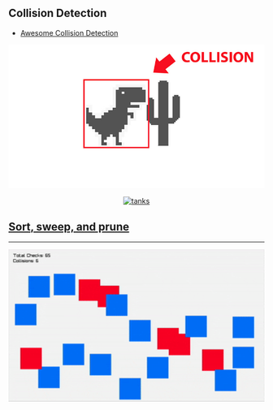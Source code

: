 ## Collision Detection

- [Awesome Collision Detection](https://github.com/GuvaCode/awesome-collision-detection)

<p align="center">
  <a href="dino/dino.odin">
    <img src="dino/assets/preview.jpg" alt="collision detection" width="960">
  </a>
</p>

<p align="center">
  <a href="tank/main.odin">
    <img src="tank/assets/preview.gif" alt="tanks" width="960">
  </a>
</p>

## [Sort, sweep, and prune](https://leanrada.com/notes/sweep-and-prune/)

<hr>
<p align="center">
  <a href="sort_sweep_prune/edge/main.odin">
    <img src="sort_sweep_prune/assets/preview.gif" alt="animation system" width="960">
  </a>
</p>
